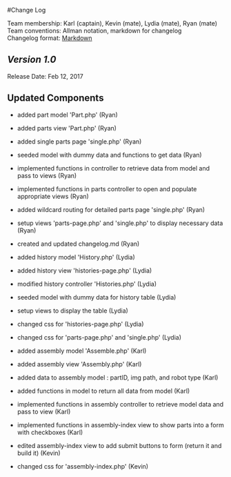 #Change Log

Team membership:  Karl (captain), Kevin (mate), Lydia (mate), Ryan (mate)
Team conventions: Allman notation, markdown for changelog  
Changelog format: [Markdown](https://github.com/adam-p/markdown-here/wiki/Markdown-Cheatsheet)


## *Version 1.0*

Release Date: Feb 12, 2017

## Updated Components

  - added part model 'Part.php'                                                       		(Ryan)
  - added parts view 'Part.php'                                                       		(Ryan)
  - added single parts page 'single.php'													(Ryan)
  - seeded model with dummy data and functions to get data                            		(Ryan)
  - implemented functions in controller to retrieve data from model and pass to views 		(Ryan)
  - implemented functions in parts controller to open and populate appropriate views  		(Ryan)
  - added wildcard routing for detailed parts page 'single.php'                       		(Ryan)
  - setup views 'parts-page.php' and 'single.php' to display necessary data           		(Ryan)
  - created and updated changelog.md                                                  		(Ryan)

  - added history model 'History.php'                                                 		(Lydia)
  - added history view 'histories-page.php'                                           		(Lydia)
  - modified history controller 'Histories.php'                                       		(Lydia)
  - seeded model with dummy data for history table                                    		(Lydia)
  - setup views to display the table                                                  		(Lydia)
  - changed css for 'histories-page.php'                                              		(Lydia)
  - changed css for 'parts-page.php' and 'single.php'                                 		(Lydia)

  - added assembly model 'Assemble.php'												  		(Karl)
  - added assembly view 'Assembly.php'												  		(Karl)
  - added data to assembly model : partID, img path, and robot type					  		(Karl)
  - added functions in model to return all data from model							  		(Karl)
  - implemented functions in assembly controller to retrieve model data	and pass to view	(Karl)
  - implemented functions in assembly-index view to show parts into a form with checkboxes	(Karl)

  - edited assembly-index view to add submit buttons to form (return it and build it)		(Kevin)
  - changed css for 'assembly-index.php'													(Kevin)					  	
